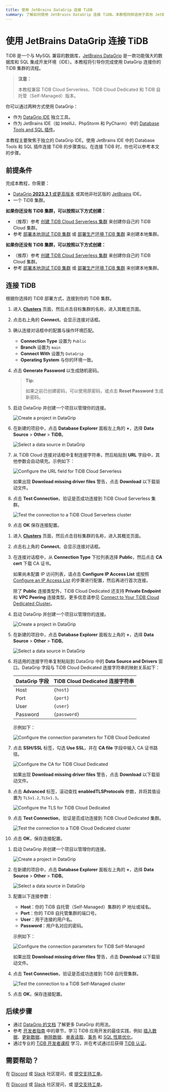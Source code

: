 ```yaml
---
title: 使用 JetBrains DataGrip 连接 TiDB
summary: 了解如何使用 JetBrains DataGrip 连接 TiDB。本教程同样适用于其他 JetBrains IDE 中的 Database Tools 和 SQL 插件，例如 IntelliJ、PhpStorm 和 PyCharm。
---
```


# 使用 JetBrains DataGrip 连接 TiDB

TiDB 是一个与 MySQL 兼容的数据库，[JetBrains DataGrip](https://www.jetbrains.com/help/datagrip/getting-started.html) 是一款功能强大的数据库和 SQL 集成开发环境（IDE）。本教程将引导你完成使用 DataGrip 连接你的 TiDB 集群的流程。

> **注意：**
>
> 本教程兼容 TiDB Cloud Serverless、TiDB Cloud Dedicated 和 TiDB 自托管（Self-Managed）版本。

你可以通过两种方式使用 DataGrip：

- 作为 [DataGrip IDE](https://www.jetbrains.com/datagrip/download) 独立工具。
- 作为 JetBrains IDE（如 IntelliJ、PhpStorm 和 PyCharm）中的 [Database Tools and SQL 插件](https://www.jetbrains.com/help/idea/relational-databases.html)。

本教程主要聚焦于独立的 DataGrip IDE。使用 JetBrains IDE 中的 Database Tools 和 SQL 插件连接 TiDB 的步骤类似。在连接 TiDB 时，你也可以参考本文的步骤。

## 前提条件

完成本教程，你需要：

- [DataGrip **2023.2.1** 或更高版本](https://www.jetbrains.com/datagrip/download/) 或其他非社区版的 [JetBrains](https://www.jetbrains.com/) IDE。
- 一个 TiDB 集群。

<CustomContent platform="tidb">

**如果你还没有 TiDB 集群，可以按照以下方式创建：**

- （推荐）参考 [创建 TiDB Cloud Serverless 集群](/develop/dev-guide-build-cluster-in-cloud.md) 来创建你自己的 TiDB Cloud 集群。
- 参考 [部署本地测试 TiDB 集群](/quick-start-with-tidb.md#deploy-a-local-test-cluster) 或 [部署生产环境 TiDB 集群](/production-deployment-using-tiup.md) 来创建本地集群。

</CustomContent>
<CustomContent platform="tidb-cloud">

**如果你还没有 TiDB 集群，可以按照以下方式创建：**

- （推荐）参考 [创建 TiDB Cloud Serverless 集群](/develop/dev-guide-build-cluster-in-cloud.md) 来创建你自己的 TiDB Cloud 集群。
- 参考 [部署本地测试 TiDB 集群](https://docs.pingcap.com/tidb/stable/quick-start-with-tidb#deploy-a-local-test-cluster) 或 [部署生产环境 TiDB 集群](https://docs.pingcap.com/tidb/stable/production-deployment-using-tiup) 来创建本地集群。

</CustomContent>

## 连接 TiDB

根据你选择的 TiDB 部署方式，连接到你的 TiDB 集群。

<SimpleTab>
<div label="TiDB Cloud Serverless">

1. 进入 [**Clusters**](https://tidbcloud.com/console/clusters) 页面，然后点击目标集群的名称，进入其概览页面。

2. 点击右上角的 **Connect**。会显示连接对话框。

3. 确认连接对话框中的配置与操作环境匹配。

    - **Connection Type** 设置为 `Public`
    - **Branch** 设置为 `main`
    - **Connect With** 设置为 `DataGrip`
    - **Operating System** 与你的环境一致。

4. 点击 **Generate Password** 以生成随机密码。

    > **Tip:**
    >
    > 如果之前已创建密码，可以使用原密码，或点击 **Reset Password** 生成新密码。

5. 启动 DataGrip 并创建一个项目以管理你的连接。

    ![Create a project in DataGrip](https://docs-download.pingcap.com/media/images/docs/develop/datagrip-create-project.jpg)

6. 在新建的项目中，点击 **Database Explorer** 面板左上角的 **+**，选择 **Data Source** > **Other** > **TiDB**。

    ![Select a data source in DataGrip](https://docs-download.pingcap.com/media/images/docs/develop/datagrip-data-source-select.jpg)

7. 从 TiDB Cloud 连接对话框中复制连接字符串，然后粘贴到 **URL** 字段中，其他参数会自动填充。示例如下：

    ![Configure the URL field for TiDB Cloud Serverless](https://docs-download.pingcap.com/media/images/docs/develop/datagrip-url-paste.jpg)

    如果出现 **Download missing driver files** 警告，点击 **Download** 以下载驱动文件。

8. 点击 **Test Connection**，验证是否成功连接到 TiDB Cloud Serverless 集群。

    ![Test the connection to a TiDB Cloud Serverless cluster](https://docs-download.pingcap.com/media/images/docs/develop/datagrip-test-connection.jpg)

9. 点击 **OK** 保存连接配置。

</div>
<div label="TiDB Cloud Dedicated">

1. 进入 [**Clusters**](https://tidbcloud.com/console/clusters) 页面，然后点击目标集群的名称，进入其概览页面。

2. 点击右上角的 **Connect**。会显示连接对话框。

3. 在连接对话框中，从 **Connection Type** 下拉列表选择 **Public**，然后点击 **CA cert** 下载 CA 证书。

    如果尚未配置 IP 访问列表，请点击 **Configure IP Access List** 或按照 [Configure an IP Access List](https://docs.pingcap.com/tidbcloud/configure-ip-access-list) 的步骤进行配置，然后再进行首次连接。

    除了 **Public** 连接类型外，TiDB Cloud Dedicated 还支持 **Private Endpoint** 和 **VPC Peering** 连接类型。更多信息请参见 [Connect to Your TiDB Cloud Dedicated Cluster](https://docs.pingcap.com/tidbcloud/connect-to-tidb-cluster)。

4. 启动 DataGrip 并创建一个项目以管理你的连接。

    ![Create a project in DataGrip](https://docs-download.pingcap.com/media/images/docs/develop/datagrip-create-project.jpg)

5. 在新建的项目中，点击 **Database Explorer** 面板左上角的 **+**，选择 **Data Source** > **Other** > **TiDB**。

    ![Select a data source in DataGrip](https://docs-download.pingcap.com/media/images/docs/develop/datagrip-data-source-select.jpg)

6. 将适用的连接字符串复制粘贴到 DataGrip 中的 **Data Source and Drivers** 窗口。DataGrip 字段与 TiDB Cloud Dedicated 连接字符串的映射关系如下：

    | DataGrip 字段 | TiDB Cloud Dedicated 连接字符串 |
    | -------------- | ------------------------------ |
    | Host           | `{host}`                       |
    | Port           | `{port}`                       |
    | User           | `{user}`                       |
    | Password       | `{password}`                   |

    示例如下：

    ![Configure the connection parameters for TiDB Cloud Dedicated](https://docs-download.pingcap.com/media/images/docs/develop/datagrip-dedicated-connect.jpg)

7. 点击 **SSH/SSL** 标签，勾选 **Use SSL**，并在 **CA file** 字段中输入 CA 证书路径。

    ![Configure the CA for TiDB Cloud Dedicated](https://docs-download.pingcap.com/media/images/docs/develop/datagrip-dedicated-ssl.jpg)

    如果出现 **Download missing driver files** 警告，点击 **Download** 以下载驱动文件。

8. 点击 **Advanced** 标签，滚动查找 **enabledTLSProtocols** 参数，并将其值设置为 `TLSv1.2,TLSv1.3`。

    ![Configure the TLS for TiDB Cloud Dedicated](https://docs-download.pingcap.com/media/images/docs/develop/datagrip-dedicated-advanced.jpg)

9. 点击 **Test Connection**，验证是否成功连接到 TiDB Cloud Dedicated 集群。

    ![Test the connection to a TiDB Cloud Dedicated cluster](https://docs-download.pingcap.com/media/images/docs/develop/datagrip-dedicated-test-connection.jpg)

10. 点击 **OK**，保存连接配置。

</div>
<div label="TiDB Self-Managed">

1. 启动 DataGrip 并创建一个项目以管理你的连接。

    ![Create a project in DataGrip](https://docs-download.pingcap.com/media/images/docs/develop/datagrip-create-project.jpg)

2. 在新建的项目中，点击 **Database Explorer** 面板左上角的 **+**，选择 **Data Source** > **Other** > **TiDB**。

    ![Select a data source in DataGrip](https://docs-download.pingcap.com/media/images/docs/develop/datagrip-data-source-select.jpg)

3. 配置以下连接参数：

    - **Host**：你的 TiDB 自托管（Self-Managed）集群的 IP 地址或域名。
    - **Port**：你的 TiDB 自托管集群的端口号。
    - **User**：用于连接的用户名。
    - **Password**：用户名对应的密码。

    示例如下：

    ![Configure the connection parameters for TiDB Self-Managed](https://docs-download.pingcap.com/media/images/docs/develop/datagrip-self-hosted-connect.jpg)

    如果出现 **Download missing driver files** 警告，点击 **Download** 以下载驱动文件。

4. 点击 **Test Connection**，验证是否成功连接到 TiDB 自托管集群。

    ![Test the connection to a TiDB Self-Managed cluster](https://docs-download.pingcap.com/media/images/docs/develop/datagrip-self-hosted-test-connection.jpg)

5. 点击 **OK**，保存连接配置。

</div>
</SimpleTab>

## 后续步骤

- 通过 [DataGrip 的文档](https://www.jetbrains.com/help/datagrip/getting-started.html) 了解更多 DataGrip 的用法。
- 参考 [开发者指南]( /develop/dev-guide-overview.md) 中的章节，学习 TiDB 应用开发的最佳实践，例如 [插入数据](/develop/dev-guide-insert-data.md)、[更新数据](/develop/dev-guide-update-data.md)、[删除数据](/develop/dev-guide-delete-data.md)、[单表读取](/develop/dev-guide-get-data-from-single-table.md)、[事务](/develop/dev-guide-transaction-overview.md) 和 [SQL 性能优化](/develop/dev-guide-optimize-sql-overview.md)。
- 通过专业的 [TiDB 开发者课程](https://www.pingcap.com/education/) 学习，并在考试通过后获得 [TiDB 认证](https://www.pingcap.com/education/certification/)。

## 需要帮助？

<CustomContent platform="tidb">

在 [Discord](https://discord.gg/DQZ2dy3cuc?utm_source=doc) 或 [Slack](https://slack.tidb.io/invite?team=tidb-community&channel=everyone&ref=pingcap-docs) 社区提问，或 [提交支持工单](/support.md)。

</CustomContent>

<CustomContent platform="tidb-cloud">

在 [Discord](https://discord.gg/DQZ2dy3cuc?utm_source=doc) 或 [Slack](https://slack.tidb.io/invite?team=tidb-community&channel=everyone&ref=pingcap-docs) 社区提问，或 [提交支持工单](https://tidb.support.pingcap.com/)。

</CustomContent>